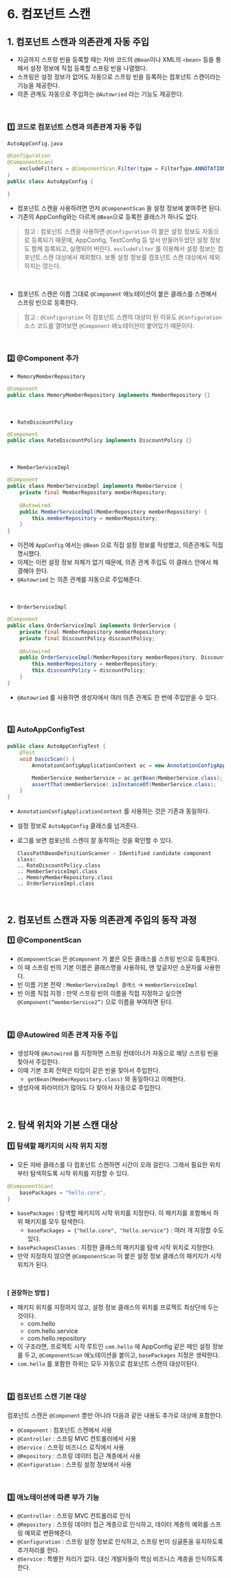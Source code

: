 # 6. 컴포넌트 스캔

## 1. 컴포넌트 스캔과 의존관계 자동 주입

- 지금까지 스프링 빈을 등록할 때는 자바 코드의 `@Bean`이나 XML의 `<bean>` 등을 통해서 설정 정보에 직접 등록할 스프링 빈을 나열했다.
- 스프링은 설정 정보가 없어도 자동으로 스프링 빈을 등록하는 컴포넌트 스캔이라는 기능을 제공한다.
- 의존 관계도 자동으로 주입하는 `@Autowried` 라는 기능도 제공한다.

<br/>

### 1️⃣ 코드로 컴포넌트 스캔과 의존관계 자동 주입

`AutoAppConfig.java`

```java
@Configuration
@ComponentScan(
    excludeFilters = @ComponentScan.Filter(type = FilterType.ANNOTATION, classes = Configuration.class)
)
public class AutoAppConfig {

}

```

- 컴포넌트 스캔을 사용하려면 먼저 `@ComponentScan` 을 설정 정보에 붙여주면 된다.
- 기존의 AppConfig와는 다르게 `@Bean`으로 등록한 클래스가 하나도 없다.

> 참고 : 컴포넌트 스캔을 사용하면 `@Configuration` 이 붙은 설정 정보도 자동으로 등록되기 때문에, AppConfig, TestConfig 등 앞서 만들어두었던 설정 정보도 함께 등록되고, 실행되어 버린다. `excludeFilter` 를 이용해서 설정 정보는 컴포넌트 스캔 대상에서 제외했다. 보통 설정 정보를 컴포넌트 스캔 대상에서 제외하지는 않는다.
>

<br/>

- 컴포넌트 스캔은 이름 그대로 `@Component` 애노테이션이 붙은 클래스를 스캔해서 스프링 빈으로 등록한다.

> 참고 : `@Configuration` 이 컴포넌트 스캔의 대상이 된 이유도 `@Configuration` 소스 코드를 열어보면 `@Component` 애노테이션이 붙어있기 때문이다.
>

<br/>

### 2️⃣ @Component 추가

- `MemoryMemberRepository`

```java
@Component
public class MemoryMemberRepository implements MemberRepository {}
```

<br/>

- `RateDiscountPolicy`

```java
@Component
public class RateDiscountPolicy implements DiscountPolicy {}
```

<br/>

- `MemberServiceImpl`

```java
@Component
public class MemberServiceImpl implements MemberService {
    private final MemberRepository memberRepository;
	
    @Autowired
    public MemberServiceImpl(MemberRepository memberRepository) {
        this.memberRepository = memberRepository;
    }
}
```

- 이전에 `AppConfig` 에서는 `@Bean` 으로 직접 설정 정보를 작성했고, 의존관계도 직접 명시했다.
- 이제는 이런 설정 정보 자체가 없기 때문에, 의존 관계 주입도 이 클래스 안에서 해결해야 한다.
- `@Autowried` 는 의존 관계를 자동으로 주입해준다.

<br/>

- `OrderServiceImpl`

```java
@Component
public class OrderServiceImpl implements OrderService {
    private final MemberRepository memberRepository;
    private final DiscountPolicy discountPolicy;
		
    @Autowired
    public OrderServiceImpl(MemberRepository memberRepository, DiscountPolicy discountPolicy) {
        this.memberRepository = memberRepository;
        this.discountPolicy = discountPolicy;
    }
}
```

- `@Autowried` 를 사용하면 생성자에서 여러 의존 관계도 한 번에 주입받을 수 있다.

<br/>

### 3️⃣ AutoAppConfigTest

```java
public class AutoAppConfigTest {
    @Test
    void basicScan() {
        AnnotationConfigApplicationContext ac = new AnnotationConfigApplicationContext(AutoAppConfig.class);

        MemberService memberService = ac.getBean(MemberService.class);
        assertThat(memberService).isInstanceOf(MemberService.class);
    }
}
```

- `AnnotationConfigApplicationContext` 를 사용하는 것은 기존과 동일하다.
- 설정 정보로 `AutoAppConfig` 클래스를 넘겨준다.
- 로그를 보면 컴포넌트 스캔이 잘 동작하는 것을 확인할 수 있다.

    ```text
    ClassPathBeanDefinitionScanner - Identified candidate component class:
    .. RateDiscountPolicy.class
    .. MemberServiceImpl.class
    .. MemoryMemberRepository.class
    .. OrderServiceImpl.class
    ```

<br/>

## 2. 컴포넌트 스캔과 자동 의존관계 주입의 동작 과정

### 1️⃣ @ComponentScan

- `@ComponentScan` 은 `@Component` 가 붙은 모든 클래스를 스프링 빈으로 등록한다.
- 이 때 스프링 빈의 기본 이름은 클래스명을 사용하되, 맨 앞글자만 소문자를 사용한다.
- 빈 이름 기본 전략 : `MemberServiceImpl 클래스`  → `memberServiceImpl`
- 빈 이름 직접 지정 : 만약 스프링 빈의 이름을 직접 지정하고 싶으면 `@Component(”memberService2”)` 으로 이름을 부여하면 된다.

<br/>

### 2️⃣ @Autowired 의존 관계 자동 주입

- 생성자에 `@Autowired` 를 지정하면 스프링 컨테이너가 자동으로 해당 스프링 빈을 찾아서 주입한다.
- 이때 기본 조회 전략은 타입이 같은 빈을 찾아서 주입한다.
    - `getBean(MemberRepository.class)` 와 동일하다고 이해한다.
- 생성자에 파라미터가 많아도 다 찾아서 자동으로 주입한다.

<br/>

## 2. 탐색 위치와 기본 스캔 대상

### 1️⃣ 탐색할 패키지의 시작 위치 지정

- 모든 자바 클래스를 다 컴포넌트 스캔하면 시간이 오래 걸린다. 그래서 필요한 위치부터 탐색하도록 시작 위치를 지정할 수 있다.

```java
@ComponentScan(
	basePackages = "hello.core",
}
```

- `basePackages`  : 탐색할 패키지의 시작 위치를 지정한다. 이 패키지를 포함해서 하위 패키지를 모두 탐색한다.
  - `basePackages = {"hello.core", "hello.service"}` : 여러 개 지정할 수도 있다.
- `basePackagesClasses`  : 지정한 클래스의 패키지를 탐색 시작 위치로 지정한다.
- 만약 지정하지 않으면 `@ComponentScan` 이 붙은 설정 정보 클래스의 패키지가 시작 위치가 된다.

<br/>

**[ 권장하는 방법 ]**

- 패키지 위치를 지정하지 않고, 설정 정보 클래스의 위치를 프로젝트 최상단에 두는 것이다.
  - com.hello
  - com.hello.service
  - com.hello.repository
- 이 구조라면, 프로젝트 시작 루트인 `com.hello` 에 AppConfig 같은 메인 설정 정보를 두고, `@ComponentScan` 애노테이션을 붙이고, `basePackages` 지정은 생략한다.
- `com.hello` 를 포함한 하위는 모두 자동으로 컴포넌트 스캔의 대상이된다.

<br/>

### 2️⃣ 컴포넌트 스캔 기본 대상

컴포넌트 스캔은 `@Component` 뿐만 아니라 다음과 같은 내용도 추가로 대상에 포함한다.

- `@Component`  : 컴포넌트 스캔에서 사용
- `@Controller`  : 스프링 MVC 컨트롤러에서 사용
- `@Service`  : 스프링 비즈니스 로직에서 사용
- `@Repository`  : 스프링 데이터 접근 계층에서 사용
- `@Configuration` : 스프링 설정 정보에서 사용

<br/>

### 3️⃣ 애노테이션에 따른 부가 기능

- `@Controller`  : 스프링 MVC 컨트롤러로 인식
- `@Repository`  : 스프링 데이터 접근 계층으로 인식하고, 데이터 계층의 예외를 스프링 예외로 변환해준다.
- `@Configuration`  : 스프링 설정 정보로 인식하고, 스프링 빈이 싱긇톤을 유지하도록 추가처리를 한다.
- `@Service` : 특별한 처리가 없다. 대신 개발자들이 핵심 비즈니스 계층을 인식하도록 한다.